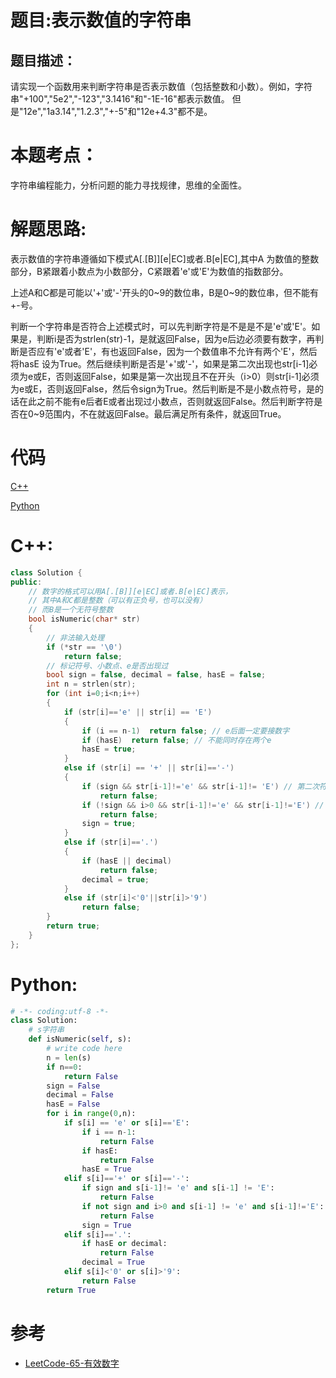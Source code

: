 # 题目:表示数值的字符串
## 题目描述：
请实现一个函数用来判断字符串是否表示数值（包括整数和小数）。例如，字符串"+100","5e2","-123","3.1416"和"-1E-16"都表示数值。 但是"12e","1a3.14","1.2.3","+-5"和"12e+4.3"都不是。
# 本题考点：
  
  字符串编程能力，分析问题的能力寻找规律，思维的全面性。
  
# 解题思路:
  
  表示数值的字符串遵循如下模式A[.[B]][e|EC]或者.B[e|EC],其中A 为数值的整数部分，B紧跟着小数点为小数部分，C紧跟着'e'或'E'为数值的指数部分。
  
  上述A和C都是可能以'+'或'-'开头的0~9的数位串，B是0~9的数位串，但不能有+-号。
  
  判断一个字符串是否符合上述模式时，可以先判断字符是不是是不是'e'或'E'。如果是，判断i是否为strlen(str)-1，是就返回False，因为e后边必须要有数字，再判断是否应有'e'或者'E'，有也返回False，因为一个数值串不允许有两个'E'，然后将hasE 设为True。然后继续判断是否是'+'或'-'，如果是第二次出现也str[i-1]必须为e或E，否则返回False，如果是第一次出现且不在开头（i>0）则str[i-1]必须为e或E，否则返回False，然后令sign为True。然后判断是不是小数点符号，是的话在此之前不能有e后者E或者出现过小数点，否则就返回False。然后判断字符是否在0~9范围内，不在就返回False。最后满足所有条件，就返回True。
# 代码

[C++](./NumericStrings.cpp)

[Python](./NumericStrings.py)

# C++: 
```c++
class Solution {
public:
    // 数字的格式可以用A[.[B]][e|EC]或者.B[e|EC]表示，
    // 其中A和C都是整数（可以有正负号，也可以没有）
    // 而B是一个无符号整数
    bool isNumeric(char* str)
    {
        // 非法输入处理
        if (*str == '\0')
            return false;
        // 标记符号、小数点、e是否出现过
        bool sign = false, decimal = false, hasE = false;
        int n = strlen(str);
        for (int i=0;i<n;i++)
        {
            if (str[i]=='e' || str[i] == 'E')
            {
                if (i == n-1)  return false; // e后面一定要接数字
                if (hasE)  return false; // 不能同时存在两个e
                hasE = true;
            }
            else if (str[i] == '+' || str[i]=='-')
            {
                if (sign && str[i-1]!='e' && str[i-1]!= 'E') // 第二次符号出现必须接在e之后
                    return false;
                if (!sign && i>0 && str[i-1]!='e' && str[i-1]!='E') // 第一次出现'+''-'符号且不在字符串开头 则必须出现在e之后
                    return false;
                sign = true;
            }
            else if (str[i]=='.')
            {
                if (hasE || decimal)
                    return false;
                decimal = true;
            }
            else if (str[i]<'0'||str[i]>'9')
                return false;
        }
        return true;
    }
};
```
# Python:
```python
# -*- coding:utf-8 -*-
class Solution:
    # s字符串
    def isNumeric(self, s):
        # write code here
        n = len(s)
        if n==0:
            return False
        sign = False
        decimal = False
        hasE = False
        for i in range(0,n):
            if s[i] == 'e' or s[i]=='E':
                if i == n-1:
                    return False
                if hasE:
                    return False
                hasE = True
            elif s[i]=='+' or s[i]=='-':
                if sign and s[i-1]!= 'e' and s[i-1] != 'E':
                    return False
                if not sign and i>0 and s[i-1] != 'e' and s[i-1]!='E':
                    return False
                sign = True
            elif s[i]=='.':
                if hasE or decimal:
                    return False
                decimal = True
            elif s[i]<'0' or s[i]>'9':
                return False
        return True
```
# 参考
  - [LeetCode-65-有效数字](https://github.com/bryceustc/LeetCode_Note/blob/master/cpp/Valid-Number/README.md)
